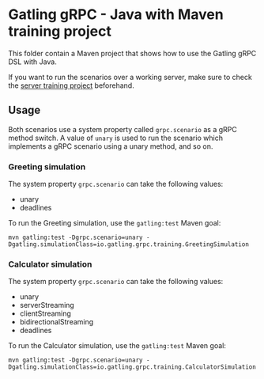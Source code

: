 # Gatling gRPC - Java with Maven training project

This folder contain a Maven project that shows how to use the Gatling gRPC DSL with Java.

If you want to run the scenarios over a working server, make sure to check the [server training project](../server)
beforehand.

## Usage

Both scenarios use a system property called `grpc.scenario` as a gRPC method switch. A value of `unary` is used to run
the scenario which implements a gRPC scenario using a unary method, and so on.

### Greeting simulation

The system property `grpc.scenario` can take the following values:

- unary
- deadlines

To run the Greeting simulation, use the `gatling:test` Maven goal:

```console
mvn gatling:test -Dgrpc.scenario=unary -Dgatling.simulationClass=io.gatling.grpc.training.GreetingSimulation
```

### Calculator simulation

The system property `grpc.scenario` can take the following values:

- unary
- serverStreaming
- clientStreaming
- bidirectionalStreaming
- deadlines

To run the Calculator simulation, use the `gatling:test` Maven goal:

```console
mvn gatling:test -Dgrpc.scenario=unary -Dgatling.simulationClass=io.gatling.grpc.training.CalculatorSimulation
```

